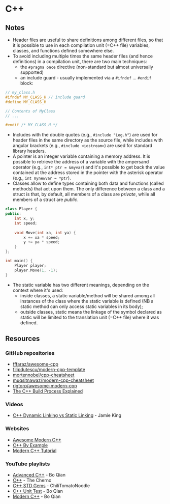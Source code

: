# C++

## Notes

* Header files are useful to share definitions among different files, so that it is possible to use in each compilation unit (=C++ file) variables, classes, and functions defined somewhere else.
* To avoid including multiple times the same header files (and hence definitions) in a compilation unit, there are two main techniques:
  * the `#pragma once` directive (non-standard but almost universally supported)
  * an include guard - usually implemented via a `#ifndef` ... `#endif` block:

```cpp
// my_class.h
#ifndef MY_CLASS_H // include guard
#define MY_CLASS_H

// Contents of MyClass
// ...

#endif /* MY_CLASS_H */
```

* Includes with the double quotes (e.g., `#include "Log.h"`) are used for header files in the same directory as the source file, while includes with angular brackets (e.g., `#include <iostream>`) are used for standard library headers.
* A pointer is an integer variable containing a memory address. It is possible to retrieve the address of a variable with the ampersand operator (e.g., `int* ptr = &myvar`) and it's possible to get back the value contained at the address stored in the pointer with the asterisk operator (e.g., `int mynewvar = *ptr`).&#x20;
* Classes allow to define types containing both data and functions (called methods) that act upon them. The only difference between a class and a struct is that, by default, all members of a class are _private_, while all members of a struct are _public_.

```cpp
class Player {
public:
    int x, y;
    int speed;
    
    void Move(int xa, int ya) {
        x += xa * speed;
        y += ya * speed;
    }
};

int main() {
    Player player;
    player.Move(1, -1);
}
```

* The static variable has two different meanings, depending on the context where it's used:
  * inside classes, a static variable/method will be shared among all instances of the class where the static variable is defined (NB a static method can only access static variables in its body);
  * outside classes, static means the linkage of the symbol declared as static will be limited to the translation unit (=C++ file) where it was defined.

## Resources

### GitHub repositories

* [fffaraz/awesome-cpp](https://github.com/fffaraz/awesome-cpp)
* [filipdutescu/modern-cpp-template](https://github.com/filipdutescu/modern-cpp-template)
* [mortennobel/cpp-cheatsheet](https://github.com/mortennobel/cpp-cheatsheet)
* [muqsitnawaz/modern-cpp-cheatsheet](https://github.com/muqsitnawaz/modern-cpp-cheatsheet)
* [rigtorp/awesome-modern-cpp](https://github.com/rigtorp/awesome-modern-cpp)
* [The C++ Build Process Explained](https://github.com/green7ea/cpp-compilation)

### Videos

* [C++ Dynamic Linking vs Static Linking](https://www.youtube.com/watch?v=Jzh4ZULXsvo) - Jamie King

### Websites

* [Awesome Modern C++](https://awesomecpp.com/)
* [C++ By Example](https://cppbyexample.com/)
* [Modern C++ Tutorial](https://changkun.de/modern-cpp/en-us/00-preface/)

### YouTube playlists

* [Advanced C++](https://www.youtube.com/watch?v=7arYbAhu0aw\&list=PLE28375D4AC946CC3) - Bo Qian
* [C++](https://www.youtube.com/playlist?list=PLlrATfBNZ98dudnM48yfGUldqGD0S4FFb) - The Cherno
* [C++ STD Gems](https://www.youtube.com/watch?v=BxO6G4RgmAM\&list=PLqCJpWy5FohdH8bbqclZrV8CG14UEAZ2c) - ChiliTomatoNoodle
* [C++ Unit Test](https://www.youtube.com/watch?v=TS2CTf11k1U\&list=PL5jc9xFGsL8GyES7nh-1yqljjdTvIFSsh) - Bo Qian
* [Modern C++](https://www.youtube.com/watch?v=U6mgsPqV32A\&list=PL5jc9xFGsL8FWtnZBeTqZBbniyw0uHyaH) - Bo Qian
